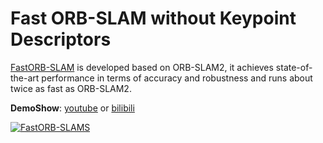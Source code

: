 # Fast ORB-SLAM without Keypoint Descriptors

[FastORB-SLAM](https://arxiv.org/abs/2008.09870) is developed based on ORB-SLAM2, it achieves state-of-the-art performance in terms of accuracy and robustness and
runs about twice as fast as ORB-SLAM2.

**DemoShow**: [youtube](https://youtu.be/bFWTT-kGEQ0) or [bilibili](https://www.bilibili.com/video/BV1wT4y1j7hf)

[![FastORB-SLAMS](https://img.youtube.com/vi/bFWTT-kGEQ0/0.jpg)](https://youtu.be/bFWTT-kGEQ0)



